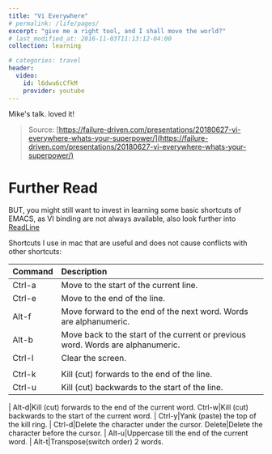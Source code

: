 ```yaml
---
title: "Vi Everywhere"
# permalink: /life/pages/
excerpt: "give me a right tool, and I shall move the world?"
# last_modified_at: 2016-11-03T11:13:12-04:00
collection: learning

# categories: travel
header:
  video:
    id: l6dwu6cCfkM
    provider: youtube
---
```


Mike's talk. loved it!

> Source:
[https://failure-driven.com/presentations/20180627-vi-everywhere-whats-your-superpower/](https://failure-driven.com/presentations/20180627-vi-everywhere-whats-your-superpower/)

# Further Read
BUT, you might still want to invest in learning some basic shortcuts of EMACS, as VI binding are not always available, also look further into [ReadLine](https://readline.kablamo.org/emacs.html)

Shortcuts I use in mac that are useful and does not cause conflicts with other shortcuts:

|Command|Description|
|:---|:---|
|Ctrl-a|Move to the start of the current line.|
Ctrl-e|Move to the end of the line.
Alt-f|Move forward to the end of the next word. Words are alphanumeric.
Alt-b|Move back to the start of the current or previous word. Words are alphanumeric.
Ctrl-l|Clear the screen.
|||
Ctrl-k|Kill (cut) forwards to the end of the line.
Ctrl-u|Kill (cut) backwards to the start of the line.
|
Alt-d|Kill (cut) forwards to the end of the current word.
Ctrl-w|Kill (cut) backwards to the start of the current word.
|
Ctrl-y|Yank (paste) the top of the kill ring.
|
Ctrl-d|Delete the character under the cursor.
Delete|Delete the character before the cursor.
|
Alt-u|Uppercase till the end of the current word.
|
Alt-t|Transpose(switch order) 2 words.
